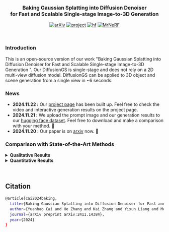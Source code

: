 &nbsp;

<div align="center">

<h3>Baking Gaussian Splatting into Diffusion Denoiser <br> for Fast and Scalable Single-stage Image-to-3D Generation</h3> 

[![arXiv](https://img.shields.io/badge/paper-arxiv-179bd3)](https://arxiv.org/abs/2411.14384)
[![project](https://img.shields.io/badge/project-page-green)](https://caiyuanhao1998.github.io/project/DiffusionGS/)
[![hf](https://img.shields.io/badge/hugging-face-green)](https://huggingface.co/datasets/CaiYuanhao/DiffusionGS)
[![MrNeRF](https://img.shields.io/badge/media-MrNeRF-yellow)](https://x.com/janusch_patas/status/1859867424859856997?ref_src=twsrc%5Egoogle%7Ctwcamp%5Eserp%7Ctwgr%5Etweet)




&nbsp;

</div>



### Introduction
This is an open-source version of our work "Baking Gaussian Splatting into Diffusion Denoiser for Fast and Scalable Single-stage Image-to-3D Generation
". Our DiffusionGS is single-stage and does not rely on a 2D multi-view diffusion model. DiffusionGS can be applied to 3D object and scene generation from a single view in ~6 seconds.



### News
- **2024.11.22 :** Our [project page](https://caiyuanhao1998.github.io/project/DiffusionGS/) has been built up. Feel free to check the video and interactive generation results on the project page.
- **2024.11.21 :** We upload the prompt image and our generation results to our [hugging face dataset](https://huggingface.co/datasets/CaiYuanhao/DiffusionGS). Feel free to download and make a comparison with your method. 🤗
- **2024.11.20 :** Our paper is on [arxiv](https://arxiv.org/abs/2411.14384) now. 🚀

### Comparison with State-of-the-Art Methods

<details close>
<summary><b>Qualitative Results</b></summary>

![visual_results](/img/compare_figure.png)

</details>


<details close>
<summary><b>Quantitative Results</b></summary>

![results1](/img/compare_table.png)

</details>






&nbsp;

## Citation
```sh
@article{cai2024baking,
  title={Baking Gaussian Splatting into Diffusion Denoiser for Fast and Scalable Single-stage Image-to-3D Generation},
  author={Yuanhao Cai and He Zhang and Kai Zhang and Yixun Liang and Mengwei Ren and Fujun Luan and Qing Liu and Soo Ye Kim and Jianming Zhang and Zhifei Zhang and Yuqian Zhou and Zhe Lin and Alan Yuille},
  journal={arXiv preprint arXiv:2411.14384},
  year={2024}
}
```
